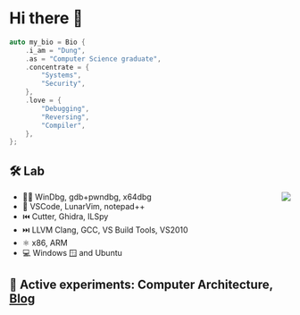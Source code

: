 # Hi there 👋

```cpp
auto my_bio = Bio {
    .i_am = "Dung",
    .as = "Computer Science graduate",
    .concentrate = {
        "Systems",
        "Security",
    },
    .love = {
        "Debugging",
        "Reversing",
        "Compiler",
    },
};
```

## 🛠 Lab

<img align="right" src="https://github-readme-stats.vercel.app/api/top-langs/?username=dungwinux&theme=transparent&layout=compact&langs_count=8">

- 🚫🐛 WinDbg, gdb+pwndbg, x64dbg
- 📝 VSCode, LunarVim, notepad++
- ⏮️ Cutter, Ghidra, ILSpy
- ⏭️ LLVM Clang, GCC, VS Build Tools, VS2010
- ⚛️ x86, ARM
- 💻 Windows 🪟 and Ubuntu


## 🥼 Active experiments: Computer Architecture, [Blog](https://dungwinux.github.io/-blog)

